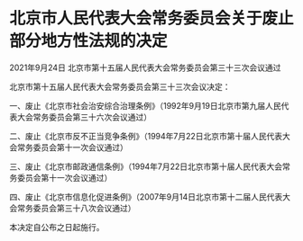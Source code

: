 # 北京市人民代表大会常务委员会关于废止部分地方性法规的决定

2021年9月24日 北京市第十五届人民代表大会常务委员会第三十三次会议通过

<!-- INFO END -->

北京市第十五届人民代表大会常务委员会第三十三次会议决定：

一、废止《北京市社会治安综合治理条例》（1992年9月19日北京市第九届人民代表大会常务委员会第三十六次会议通过）

二、废止《北京市反不正当竞争条例》（1994年7月22日北京市第十届人民代表大会常务委员会第十一次会议通过）

三、废止《北京市邮政通信条例》（1994年7月22日北京市第十届人民代表大会常务委员会第十一次会议通过）

四、废止《北京市信息化促进条例》（2007年9月14日北京市第十二届人民代表大会常务委员会第三十八次会议通过）

本决定自公布之日起施行。

